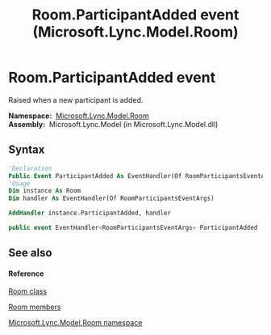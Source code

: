 ﻿---
title: Room.ParticipantAdded event (Microsoft.Lync.Model.Room)
TOCTitle: ParticipantAdded event
ms:assetid: E:Microsoft.Lync.Model.Room.Room.ParticipantAdded_DI_3_UC_OCS14MrefLyncWPF
ms:mtpsurl: https://msdn.microsoft.com/en-us/library/microsoft.lync.model.room.room.participantadded_di_3_uc_ocs14mreflyncwpf(v=office.15)
ms:contentKeyID: 48598458
ms.date: 07/28/2014
mtps_version: v=office.15
f1_keywords:
- Microsoft.Lync.Model.Room.Room.ParticipantAdded
dev_langs:
- CSharp
- JScript
- VB
- other
---

# Room.ParticipantAdded event

Raised when a new participant is added.

**Namespace:**  [Microsoft.Lync.Model.Room](microsoft-lync-model-room-namespace_2.md)  
**Assembly:**  Microsoft.Lync.Model (in Microsoft.Lync.Model.dll)

## Syntax

``` vb
'Declaration
Public Event ParticipantAdded As EventHandler(Of RoomParticipantsEventArgs)
'Usage
Dim instance As Room
Dim handler As EventHandler(Of RoomParticipantsEventArgs)

AddHandler instance.ParticipantAdded, handler
```

``` csharp
public event EventHandler<RoomParticipantsEventArgs> ParticipantAdded
```

## See also

#### Reference

[Room class](room-class-microsoft-lync-model-room_2.md)

[Room members](room-members-microsoft-lync-model-room_2.md)

[Microsoft.Lync.Model.Room namespace](microsoft-lync-model-room-namespace_2.md)

